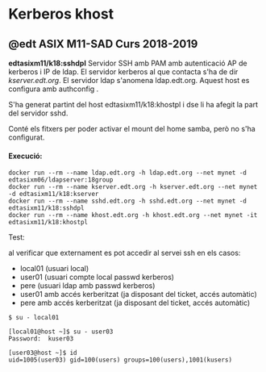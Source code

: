 # Kerberos khost
## @edt ASIX M11-SAD Curs 2018-2019

**edtasixm11/k18:sshdpl** Servidor SSH  amb PAM amb autenticació AP de  kerberos i IP de ldap.
  El servidor kerberos al que contacta s'ha de dir *kserver.edt.org*. El servidor ldap
  s'anomena ldap.edt.org. Aquest host es configura amb authconfig .
  
 S'ha generat partint del host edtasixm11/k18:khostpl i dse li ha afegit la part del servidor sshd.

 Conté els fitxers per poder activar el mount del home samba, però no s'ha configurat.


#### Execució:
```
docker run --rm --name ldap.edt.org -h ldap.edt.org --net mynet -d edtasixm06/ldapserver:18group
docker run --rm --name kserver.edt.org -h kserver.edt.org --net mynet -d edtasixm11/k18:kserver
docker run --rm --name sshd.edt.org -h sshd.edt.org --net mynet -d edtasixm11/k18:sshdpl
docker run --rm --name khost.edt.org -h khost.edt.org --net mynet -it edtasixm11/k18:khostpl
```

Test:

al verificar que externament es pot accedir al servei ssh en els casos:

  * local01 (usuari local)
  * user01 (usuari compte local passwd kerberos)
  * pere (usuari ldap amb passwd kerberos)
  * user01 amb accés kerberitzat (ja disposant del ticket, accés automàtic)
  * pere  amb accés kerberitzat (ja disposant del ticket, accés automàtic)

```
$ su - local01

[local01@host ~]$ su - user03
Password:  kuser03

[user03@host ~]$ id
uid=1005(user03) gid=100(users) groups=100(users),1001(kusers)
```
